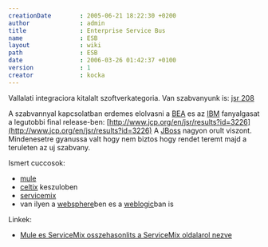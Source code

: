 ```yaml
---
creationDate        : 2005-06-21 18:22:30 +0200 
author              : admin 
title               : Enterprise Service Bus 
name                : ESB 
layout              : wiki 
path                : ESB 
date                : 2006-03-26 01:42:37 +0100 
version             : 1 
creator             : kocka 
---
```

Vallalati integraciora kitalalt szoftverkategoria. Van szabvanyunk is: [jsr 208](http://www.jcp.org/en/jsr/detail?id=208)

A szabvannyal kapcsolatban erdemes elolvasni a [BEA](bea.html) es az [IBM](IBM.html) fanyalgasat a legutobbi final release-ben: [http://www.jcp.org/en/jsr/results?id=3226](http://www.jcp.org/en/jsr/results?id=3226) A [JBoss](jboss.html) nagyon orult viszont. Mindenesetre gyanussa valt hogy nem biztos hogy rendet teremt majd a teruleten az uj szabvany.

Ismert cuccosok:

*   [mule](mule.html)
*   [celtix](celtix.html) keszuloben
*   [servicemix](servicemix.html)
*   van ilyen a [websphere](Websphere.html)ben es a [weblogic](weblogic.html)ban is

Linkek:

*   [Mule es ServiceMix osszehasonlits a ServiceMix oldalarol nezve](http://docs.codehaus.org/display/SM/How+does+ServiceMix+compare+to+Mule)
